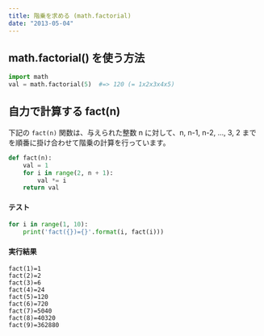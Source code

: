 ```yaml
---
title: 階乗を求める (math.factorial)
date: "2013-05-04"
---
```


math.factorial() を使う方法
----

```python
import math
val = math.factorial(5)  #=> 120 (= 1x2x3x4x5)
```

自力で計算する fact(n)
----

下記の `fact(n)` 関数は、与えられた整数 n に対して、n, n-1, n-2, ..., 3, 2 までを順番に掛け合わせて階乗の計算を行っています。

```python
def fact(n):
    val = 1
    for i in range(2, n + 1):
        val *= i
    return val
```

#### テスト

```python
for i in range(1, 10):
    print('fact({})={}'.format(i, fact(i)))
```

#### 実行結果

```
fact(1)=1
fact(2)=2
fact(3)=6
fact(4)=24
fact(5)=120
fact(6)=720
fact(7)=5040
fact(8)=40320
fact(9)=362880
```

